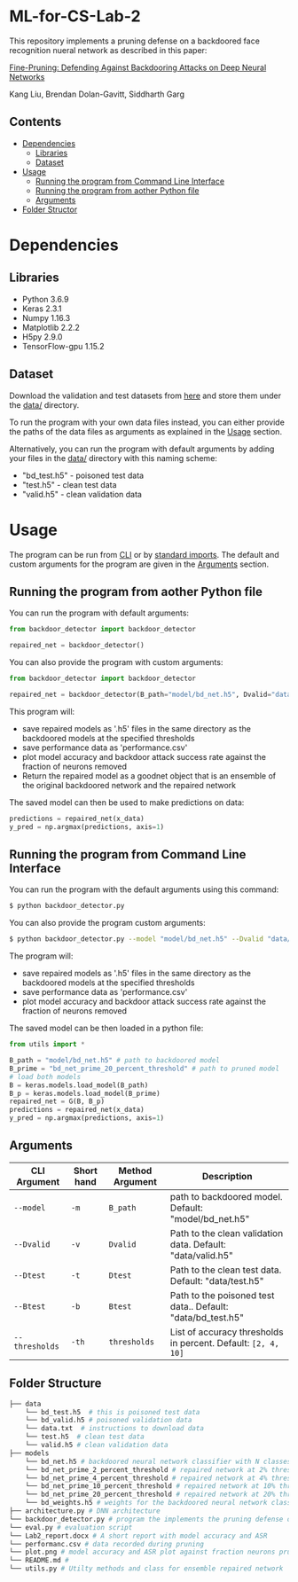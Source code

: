 # ML-for-CS-Lab-2

This repository implements a pruning defense on a backdoored face recognition nueral network as described in this paper:

[Fine-Pruning: Defending Against Backdooring Attacks on Deep Neural Networks](https://arxiv.org/abs/1805.12185)

Kang Liu, Brendan Dolan-Gavitt, Siddharth Garg

## Contents
- [Dependencies](#Dependencies)
   - [Libraries](#Libraries)
   - [Dataset](#Dataset)
- [Usage](#Usage)
   - [Running the program from Command Line Interface](#Running-the-program-from-Command-Line-Interface)
   - [Running the program from aother Python file](#Running-the-program-from-aother-Python-file)
   - [Arguments](#Arguments)
- [Folder Structor](#Folder-Structure)

# Dependencies
## Libraries
* Python 3.6.9
* Keras 2.3.1
* Numpy 1.16.3
* Matplotlib 2.2.2
* H5py 2.9.0
* TensorFlow-gpu 1.15.2

## Dataset
Download the validation and test datasets from [here](https://drive.google.com/drive/folders/1jjcdL20CHWmAd9DsIdgP_B7IIEARKdSx) and store them under the [data/](data/) directory.

To run the program with your own data files instead, you can either provide the paths of the data files as arguments as explained in the [Usage](#Usage) section. 

Alternatively, you can run the program with default arguments by adding your files in the [data/](data/) directory with this naming scheme:
- "bd_test.h5" - poisoned test data
- "test.h5" - clean test data
- "valid.h5" - clean validation data

# Usage
The program can be run from [CLI](#Running-the-program-from-Command-Line-Interface) or by [standard imports](#Running-the-program-from-aother-Python-file). The default and custom arguments for the program are given in the [Arguments](#Arguments) section.

## Running the program from aother Python file
You can run the program with default arguments:
```python
from backdoor_detector import backdoor_detector

repaired_net = backdoor_detector()
```
You can also provide the program with custom arguments:
```python
from backdoor_detector import backdoor_detector

repaired_net = backdoor_detector(B_path="model/bd_net.h5", Dvalid="data/valid.h5", Dtest="data/test.h5", Btest="data/bd_test.h5", thresholds=[2, 4, 10])
```
This program will:
* save repaired models as '.h5' files in the same directory as the backdoored models at the specified thresholds
* save performance data as 'performance.csv'
* plot model accuracy and backdoor attack success rate against the fraction of neurons removed
* Return the repaired model as a goodnet object that is an ensemble of the original backdoored network and the repaired network

The saved model can then be used to make predictions on data:
```python
predictions = repaired_net(x_data)
y_pred = np.argmax(predictions, axis=1)
```
## Running the program from Command Line Interface
You can run the program with the default arguments using this command:
```bash
$ python backdoor_detector.py
```
You can also provide the program custom arguments:
```bash
$ python backdoor_detector.py --model "model/bd_net.h5" --Dvalid "data/valid.h5" --Dtest "data/test.h5" --Btest "data/bd_test.h5" --thresholds 2 4 10
```

The program will:
* save repaired models as '.h5' files in the same directory as the backdoored models at the specified thresholds
* save performance data as 'performance.csv'
* plot model accuracy and backdoor attack success rate against the fraction of neurons removed

The saved model can be then loaded in a python file:
```python
from utils import *

B_path = "model/bd_net.h5" # path to backdoored model
B_prime = "bd_net_prime_20_percent_threshold" # path to pruned model
# load both models
B = keras.models.load_model(B_path)
B_p = keras.models.load_model(B_prime)
repaired_net = G(B, B_p)
predictions = repaired_net(x_data)
y_pred = np.argmax(predictions, axis=1)
```

## Arguments
| CLI Argument | Short hand | Method Argument | Description |
|---|---|---|---|
| `--model` | `-m` | `B_path` | path to backdoored model. Default: "model/bd_net.h5" |
| `--Dvalid` | `-v` | `Dvalid` | Path to the clean validation data. Default: "data/valid.h5" | 
| `--Dtest` | `-t` | `Dtest` | Path to the clean test data. Default: "data/test.h5" | 
| `--Btest` | `-b` | `Btest` | Path to the poisoned test data.. Default: "data/bd_test.h5" | 
| `--thresholds` | `-th` | `thresholds` | List of accuracy thresholds in percent. Default: `[2, 4, 10]`| 
## Folder Structure   
```bash
├── data
    └── bd_test.h5  # this is poisoned test data
    └── bd_valid.h5 # poisoned validation data
    └── data.txt  # instructions to download data
    └── test.h5  # clean test data
    └── valid.h5 # clean validation data
├── models
    └── bd_net.h5 # backdoored neural network classifier with N classes
    └── bd_net_prime_2_percent_threshold # repaired network at 2% threshold used with "bd_net.h5"
    └── bd_net_prime_4_percent_threshold # repaired network at 4% threshold used with "bd_net.h5"
    └── bd_net_prime_10_percent_threshold # repaired network at 10% threshold used with "bd_net.h5"
    └── bd_net_prime_20_percent_threshold # repaired network at 20% threshold used with "bd_net.h5"
    └── bd_weights.h5 # weights for the backdoored neural network classifier "bd_net.h5"
├── architecture.py # DNN architecture
└── backdoor_detector.py # program the implements the pruning defense on backdoored network
└── eval.py # evaluation script
└── Lab2_report.docx # A short report with model accuracy and ASR
└── performanc.csv # data recorded during pruning
└── plot.png # model accuracy and ASR plot against fraction neurons pruned
└── README.md # 
└── utils.py # Utilty methods and class for ensemble repaired network
```

